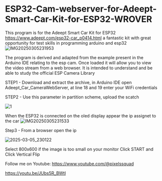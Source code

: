 # ESP32-Cam-webserver-for-Adeept-Smart-Car-Kit-for-ESP32-WROVER

This program is for the Adeept Smart Car Kit for ESP32 https://www.adeept.com/esp32-car_p0414.html
a fantastic kit with great opportunity for test skills in programming arduino and esp32
![IMG20250305231953](https://github.com/user-attachments/assets/4da6726b-adb8-4dab-bf36-2e6f91305de2)


The program is derived and adapted from the example present in the Arduino IDE relating to the esp cam.
Once loaded it will allow you to view the video stream from a web browser.
It is intended to understand and be able to study the official ESP Camera Library

STEP1 - Download and extract the archive, in Arduino IDE open Adeept_Car_CameraWebServer, at line 18 and 19 enter your WiFi credentials

STEP2 - Use this parameter in partition scheme, upload the scatch

![1](https://github.com/user-attachments/assets/07e1954f-f507-490b-9457-edc2b7b8fd10)

When the ESP32 is connected on the oled display appear the ip assignet to the car 
![IMG20250305231533](https://github.com/user-attachments/assets/bc8ee12d-f16d-4c6c-a3e0-e52bce3d48b5)

Step3 - From a browser open the ip

![2025-03-05_230122](https://github.com/user-attachments/assets/270b670b-28c0-4cba-a75c-47aef285ad99)

Select 800x600 if the image is too small on your monitor
Click START and Click Vertical Flip

Follow me on Youtube: https://www.youtube.com/@pixelssquad

https://youtu.be/JUbs5R_BWtI
